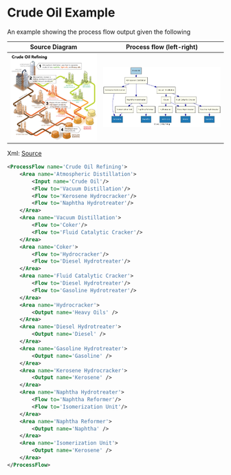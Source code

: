 Crude Oil Example
===========

An example showing the process flow output given the following 

Source Diagram            | Process flow (left-right)
--------------------------|-----------------------------------
![Source](./Refining.png) | ![Process Flow Output](./process-top-flow.png)

Xml: [Source](./ProcessFlow.xml) 
```xml
<ProcessFlow name='Crude Oil Refining'>
	<Area name='Atmospheric Distillation'>
		<Input name='Crude Oil'/>
		<Flow to='Vacuum Distillation'/>
		<Flow to='Kerosene Hydrocracker'/>
		<Flow to='Naphtha Hydrotreater'/>
	</Area>
	<Area name='Vacuum Distillation'>
		<Flow to='Coker'/>
		<Flow to='Fluid Catalytic Cracker'/>
	</Area>
	<Area name='Coker'>
		<Flow to='Hydrocracker'/>
		<Flow to='Diesel Hydrotreater'/>
	</Area>
	<Area name='Fluid Catalytic Cracker'>
		<Flow to='Diesel Hydrotreater'/>
		<Flow to='Gasoline Hydrotreater'/>
	</Area>
	<Area name='Hydrocracker'>
		<Output name='Heavy Oils' />
	</Area>
	<Area name='Diesel Hydrotreater'>
		<Output name='Diesel' />
	</Area>
	<Area name='Gasoline Hydrotreater'>
		<Output name='Gasoline' />
	</Area>
	<Area name='Kerosene Hydrocracker'>
		<Output name='Kerosene' />
	</Area>
	<Area name='Naphtha Hydrotreater'>
		<Flow to='Naphtha Reformer'/>
		<Flow to='Isomerization Unit'/>
	</Area>
	<Area name='Naphtha Reformer'>
		<Output name='Naphtha' />
	</Area>
	<Area name='Isomerization Unit'>
		<Output name='Kerosene' />
	</Area>
</ProcessFlow>
```
